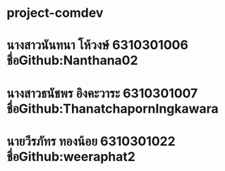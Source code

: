 # project-comdev
# นางสาวนันทนา โห้วงษ์ 6310301006 ชื่อGithub:Nanthana02
# นางสาวธนัชพร อิงคะวาระ 6310301007 ชื่อGithub:ThanatchapornIngkawara
# นายวีรภัทร ทองน้อย 6310301022 ชื่อGithub:weeraphat2
